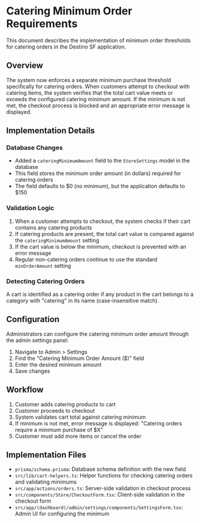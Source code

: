 # Catering Minimum Order Requirements

This document describes the implementation of minimum order thresholds for catering orders in the Destino SF application.

## Overview

The system now enforces a separate minimum purchase threshold specifically for catering orders. When customers attempt to checkout with catering items, the system verifies that the total cart value meets or exceeds the configured catering minimum amount. If the minimum is not met, the checkout process is blocked and an appropriate error message is displayed.

## Implementation Details

### Database Changes

- Added a `cateringMinimumAmount` field to the `StoreSettings` model in the database
- This field stores the minimum order amount (in dollars) required for catering orders
- The field defaults to $0 (no minimum), but the application defaults to $150

### Validation Logic

1. When a customer attempts to checkout, the system checks if their cart contains any catering products
2. If catering products are present, the total cart value is compared against the `cateringMinimumAmount` setting
3. If the cart value is below the minimum, checkout is prevented with an error message
4. Regular non-catering orders continue to use the standard `minOrderAmount` setting

### Detecting Catering Orders

A cart is identified as a catering order if any product in the cart belongs to a category with "catering" in its name (case-insensitive match).

## Configuration

Administrators can configure the catering minimum order amount through the admin settings panel:

1. Navigate to Admin > Settings
2. Find the "Catering Minimum Order Amount ($)" field
3. Enter the desired minimum amount
4. Save changes

## Workflow

1. Customer adds catering products to cart
2. Customer proceeds to checkout
3. System validates cart total against catering minimum
4. If minimum is not met, error message is displayed: "Catering orders require a minimum purchase of $X"
5. Customer must add more items or cancel the order

## Implementation Files

- `prisma/schema.prisma`: Database schema definition with the new field
- `src/lib/cart-helpers.ts`: Helper functions for checking catering orders and validating minimums
- `src/app/actions/orders.ts`: Server-side validation in checkout process
- `src/components/Store/CheckoutForm.tsx`: Client-side validation in the checkout form
- `src/app/(dashboard)/admin/settings/components/SettingsForm.tsx`: Admin UI for configuring the minimum
